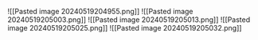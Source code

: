 ![[Pasted image 20240519204955.png]]
![[Pasted image 20240519205003.png]]
![[Pasted image 20240519205013.png]]
![[Pasted image 20240519205025.png]]
![[Pasted image 20240519205032.png]]